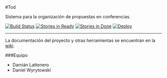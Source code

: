 #Tod 

Sistema para la organización de propuestas en conferencias.

[![Build Status](https://travis-ci.org/eislattenerowyry/tod.svg)](https://travis-ci.org/eislattenerowyry/tod)
[![Stories in Ready](https://badge.waffle.io/eislattenerowyry/tod.svg?label=ready&title=Ready)](http://waffle.io/eislattenerowyry/tod)
[![Stories in Done](https://badge.waffle.io/eislattenerowyry/tod.svg?label=ready&title=Done)](http://waffle.io/eislattenerowyry/tod)
[![Deploy](https://www.herokucdn.com/deploy/button.svg)](http://nameless-eyrie-9663.herokuapp.com/)

---

La documentación del proyecto y otras herramientas se encuentran en la [wiki](https://github.com/eislattenerowyry/tod/wiki).


###Equipo

+ Damián Lattenero
+ Daniel Wyrytowski

